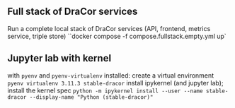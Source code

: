 ## Full stack of DraCor services
Run a complete local stack of DraCor services (API, frontend, metrics service, triple store)
``docker compose -f compose.fullstack.empty.yml up`


## Jupyter lab with kernel
with `pyenv` and `pyenv-virtualenv` installed:
create a virtual environment `pyenv virtualenv 3.11.3 stable-dracor`
install ipykernel (and jupyter lab); install the kernel spec
`python -m ipykernel install --user --name stable-dracor --display-name "Python (stable-dracor)"`

